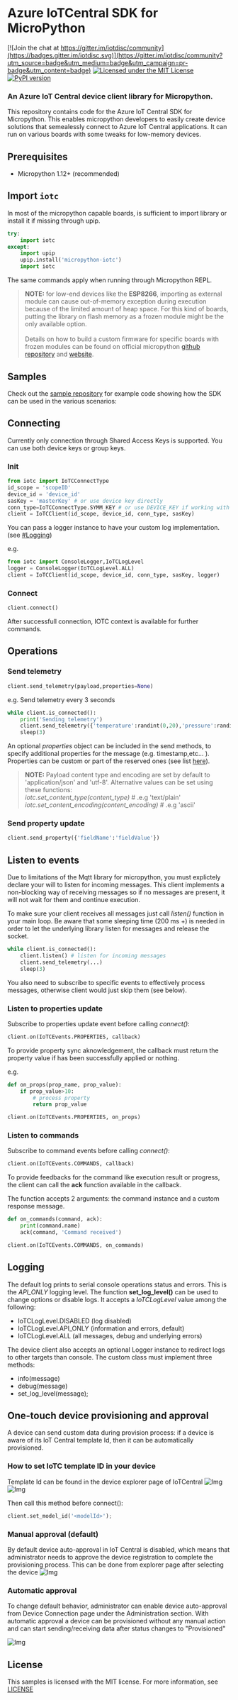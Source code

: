 # Azure IoTCentral SDK for MicroPython

[![Join the chat at https://gitter.im/iotdisc/community](https://badges.gitter.im/iotdisc.svg)](https://gitter.im/iotdisc/community?utm_source=badge&utm_medium=badge&utm_campaign=pr-badge&utm_content=badge)
[![Licensed under the MIT License](https://img.shields.io/badge/License-MIT-blue.svg)](https://github.com/iot-for-all/iotc-micropython-client/blob/master/LICENSE)
[![PyPI version](https://badge.fury.io/py/micropython-iotc.svg)](https://badge.fury.io/py/micropython-iotc)

### An Azure IoT Central device client library for Micropython.
This repository contains code for the Azure IoT Central SDK for Micropython. This enables micropython developers to easily create device solutions that semealessly connect to Azure IoT Central applications.
It can run on various boards with some tweaks for low-memory devices.


## Prerequisites
+ Micropython 1.12+ (recommended)

## Import ``iotc``
In most of the micropython capable boards, is sufficient to import library or install it if missing through upip.

```py
try:
    import iotc
except:
    import upip
    upip.install('micropython-iotc')
    import iotc
```

The same commands apply when running through Micropython REPL.

> **NOTE:** for low-end devices like the **ESP8266**, importing as external module can cause out-of-memory exception during execution because of the limited amount of heap space.
For this kind of boards, putting the library on flash memory as a frozen module might be the only available option.<br/><br/>
Details on how to build a custom firmware for specific boards with frozen modules can be found on official micropython [github repository](https://github.com/micropython/micropython) and [website](http://docs.micropython.org/en/latest/).


## Samples
Check out the [sample repository](samples) for example code showing how the SDK can be used in the various scenarios:


## Connecting
Currently only connection through Shared Access Keys is supported.
You can use both device keys or group keys.

### Init
```py
from iotc import IoTCConnectType
id_scope = 'scopeID'
device_id = 'device_id'
sasKey = 'masterKey' # or use device key directly
conn_type=IoTCConnectType.SYMM_KEY # or use DEVICE_KEY if working with device keys
client = IoTCClient(id_scope, device_id, conn_type, sasKey)
```

You can pass a logger instance to have your custom log implementation. (see [#Logging](#logging))

e.g.

```py
from iotc import ConsoleLogger,IoTCLogLevel
logger = ConsoleLogger(IoTCLogLevel.ALL)
client = IoTCClient(id_scope, device_id, conn_type, sasKey, logger)
```

### Connect

```py
client.connect()
```
After successfull connection, IOTC context is available for further commands.

## Operations

### Send telemetry

```py
client.send_telemetry(payload,properties=None)
```

e.g. Send telemetry every 3 seconds
```py
while client.is_connected():
    print('Sending telemetry')
    client.send_telemetry({'temperature':randint(0,20),'pressure':randint(0,20),'acceleration':{'x':randint(0,20),'y':randint(0,20)}})
    sleep(3)
```
An optional *properties* object can be included in the send methods, to specify additional properties for the message (e.g. timestamp,etc... ).
Properties can be custom or part of the reserved ones (see list [here](https://github.com/Azure/azure-iot-sdk-csharp/blob/master/iothub/device/src/MessageSystemPropertyNames.cs#L36)).

> **NOTE:** Payload content type and encoding are set by default to 'application/json' and 'utf-8'. Alternative values can be set using these functions:<br/>
_iotc.set_content_type(content_type)_ # .e.g 'text/plain'
_iotc.set_content_encoding(content_encoding)_ # .e.g 'ascii'

### Send property update
```py
client.send_property({'fieldName':'fieldValue'})
```

## Listen to events
Due to limitations of the Mqtt library for micropython, you must explictely declare your will to listen for incoming messages. This client implements a non-blocking way of receiving messages so if no messages are present, it will not wait for them and continue execution.

To make sure your client receives all messages just call _listen()_ function in your main loop. Be aware that some sleeping time (200 ms +) is needed in order to let the underlying library listen for messages and release the socket.

```py
while client.is_connected():
    client.listen() # listen for incoming messages
    client.send_telemetry(...)
    sleep(3)
```
You also need to subscribe to specific events to effectively process messages, otherwise client would just skip them (see below).

### Listen to properties update
Subscribe to properties update event before calling _connect()_:
```py
client.on(IoTCEvents.PROPERTIES, callback)
```
To provide property sync aknowledgement, the callback must return the 
property value if has been successfully applied or nothing.

e.g.
```py
def on_props(prop_name, prop_value):
    if prop_value>10:
        # process property
        return prop_value

client.on(IoTCEvents.PROPERTIES, on_props)
```

### Listen to commands
Subscribe to command events before calling _connect()_:
```py
client.on(IoTCEvents.COMMANDS, callback)
```
To provide feedbacks for the command like execution result or progress, the client can call the **ack** function available in the callback.

The function accepts 2 arguments: the command instance and a custom response message.
```py
def on_commands(command, ack):
    print(command.name)
    ack(command, 'Command received')

client.on(IoTCEvents.COMMANDS, on_commands)
```

## Logging

The default log prints to serial console operations status and errors.
This is the _API_ONLY_ logging level.
The function __set_log_level()__ can be used to change options or disable logs. It accepts a _IoTCLogLevel_ value among the following:

-  IoTCLogLevel.DISABLED (log disabled)
-  IoTCLogLevel.API_ONLY (information and errors, default)
-  IoTCLogLevel.ALL (all messages, debug and underlying errors)

The device client also accepts an optional Logger instance to redirect logs to other targets than console.
The custom class must implement three methods:

- info(message)
- debug(message)
- set_log_level(message);

## One-touch device provisioning and approval
A device can send custom data during provision process: if a device is aware of its IoT Central template Id, then it can be automatically provisioned.

### How to set IoTC template ID in your device
Template Id can be found in the device explorer page of IoTCentral
![Img](assets/modelid_1.png)
![Img](assets/modelid_2.png)

Then call this method before connect():

```py
client.set_model_id('<modelId>');
```

### Manual approval (default)
By default device auto-approval in IoT Central is disabled, which means that administrator needs to approve the device registration to complete the provisioning process.
This can be done from explorer page after selecting the device
![Img](assets/manual_approval.jpg)


### Automatic approval
To change default behavior, administrator can enable device auto-approval from Device Connection page under the Administration section.
With automatic approval a device can be provisioned without any manual action and can start sending/receiving data after status changes to "Provisioned"

![Img](assets/auto_approval.jpg)

## License
This samples is licensed with the MIT license. For more information, see [LICENSE](./LICENSE)